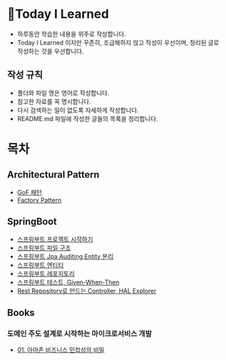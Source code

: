 # 📝Today I Learned

- 하루동안 학습한 내용을 위주로 작성합니다.
- Today I Learned 이지만 꾸준히, 조급해하지 않고 작성이 우선이며, 정리된 글로 작성하는 것을 우선합니다.


## 작성 규칙
- 폴더와 파일 명은 영어로 작성합니다.
- 참고한 자료를 꼭 명시합니다.
- 다시 검색하는 일이 없도록 자세하게 작성합니다.
- README.md 파일에 작성한 글들의 목록을 정리합니다.


# 목차

## Architectural Pattern
 - [GoF 패턴](https://github.com/wonjun0120/TIL/blob/main/ArchitecturalPattern/01_gof_pattern.md)
 - [Factory Pattern](https://github.com/wonjun0120/TIL/blob/main/ArchitecturalPattern/02_factory_pattern.md)
   
## SpringBoot
 - [스프링부트 프로젝트 시작하기](https://github.com/wonjun0120/TIL/blob/main/SpringBoot/01_springboot_setup.md)
 - [스프링부트 파일 구조](https://github.com/wonjun0120/TIL/blob/main/SpringBoot/02_springboot_file_structure.md)
 - [스프링부트 Jpa Auditing Entity 분리](https://github.com/wonjun0120/TIL/blob/main/SpringBoot/03.1_springboot_separate_jpa_auditing.md)
 - [스프링부트 엔티티](https://github.com/wonjun0120/TIL/blob/main/SpringBoot/03_springboot_entity.md)
 - [스프링부트 레포지토리](https://github.com/wonjun0120/TIL/blob/main/SpringBoot/04_springboot_repository.md)
 - [스프링부트 테스트, Given-When-Then](https://github.com/wonjun0120/TIL/blob/main/SpringBoot/05_springboot_test_bdd.md)
 - [Rest Repository로 만드는 Controller, HAL Explorer](https://github.com/wonjun0120/TIL/blob/main/SpringBoot/06_springboot_controller_with_rest_repositories.md)

## Books

### 도메인 주도 설계로 시작하는 마이크로서비스 개발
 - [01. 아마존 비즈니스 민첩성의 비밀](https://github.com/wonjun0120/TIL/blob/main/Books/ddd_msa/01.md)
